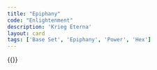 ```yaml
---
title: "Epiphany"
code: "Enlightenment"
description: 'Krieg Eterna'
layout: card
tags: ['Base Set', 'Epiphany', 'Power', 'Hex']
---
```

{{<card-detail-page title="Enlightenment" artwork="The Orrery of Lutzen by Joseph Wright of Derby (1766)" />}}